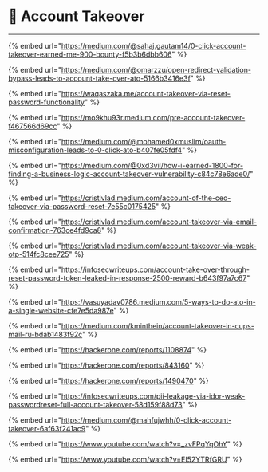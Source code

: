 # 🚠 Account Takeover

***

{% embed url="https://medium.com/@sahaj.gautam14/0-click-account-takeover-earned-me-900-bounty-f5b3b6dbb606" %}

{% embed url="https://medium.com/@omarzzu/open-redirect-validation-bypass-leads-to-account-take-over-ato-5166b3416e3f" %}

{% embed url="https://waqaszaka.me/account-takeover-via-reset-password-functionality" %}

{% embed url="https://mo9khu93r.medium.com/pre-account-takeover-f467566d69cc" %}

{% embed url="https://medium.com/@mohamed0xmuslim/oauth-misconfiguration-leads-to-0-click-ato-b407fe05fdf4" %}

{% embed url="https://medium.com/@0xd3vil/how-i-earned-1800-for-finding-a-business-logic-account-takeover-vulnerability-c84c78e6ade0/" %}

{% embed url="https://cristivlad.medium.com/account-of-the-ceo-takeover-via-password-reset-7e55c0175425" %}

{% embed url="https://cristivlad.medium.com/account-takeover-via-email-confirmation-763ce4fd9ca8" %}

{% embed url="https://cristivlad.medium.com/account-takeover-via-weak-otp-514fc8cee725" %}

{% embed url="https://infosecwriteups.com/account-take-over-through-reset-password-token-leaked-in-response-2500-reward-b643f97a7c67" %}

{% embed url="https://vasuyadav0786.medium.com/5-ways-to-do-ato-in-a-single-website-cfe7e5da987e" %}

{% embed url="https://medium.com/kminthein/account-takeover-in-cups-mail-ru-bdab1483f92c" %}

{% embed url="https://hackerone.com/reports/1108874" %}

{% embed url="https://hackerone.com/reports/843160" %}

{% embed url="https://hackerone.com/reports/1490470" %}

{% embed url="https://infosecwriteups.com/pii-leakage-via-idor-weak-passwordreset-full-account-takeover-58d159f88d73" %}

{% embed url="https://medium.com/@mahfujwhh/0-click-account-takeover-6af63f241ac9" %}

{% embed url="https://www.youtube.com/watch?v=_zvFPqYqOhY" %}

{% embed url="https://www.youtube.com/watch?v=EI52YTRfGRU" %}
